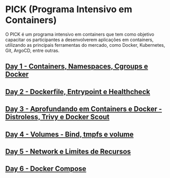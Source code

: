 # PICK (Programa Intensivo em Containers)

O PICK é um programa intensivo em containers que tem como objetivo capacitar os participantes a desenvolverem aplicações em containers, utilizando as principais ferramentas do mercado, como Docker, Kubernetes, Git, ArgoCD, entre outras.

## [Day 1 - Containers, Namespaces, Cgroups e Docker](/Day-1/README.md)

## [Day 2 - Dockerfile, Entrypoint e Healthcheck](/Day-2/README.md)

## [Day 3 - Aprofundando em Containers e Docker - Distroless, Trivy e Docker Scout](/Day-3/README.md)

## [Day 4 - Volumes - Bind, tmpfs e volume](/Day-4/README.md)

## [Day 5 - Network e Limites de Recursos](/Day-5/README.md)

## [Day 6 - Docker Compose](/Day-6/README.md)